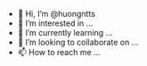 - 👋 Hi, I’m @huongntts
- 👀 I’m interested in ...
- 🌱 I’m currently learning ...
- 💞️ I’m looking to collaborate on ...
- 📫 How to reach me ...

<!---
huongntts/huongntts is a ✨ special ✨ repository because its `README.md` (this file) appears on your GitHub profile.
You can click the Preview link to take a look at your changes.
--->
